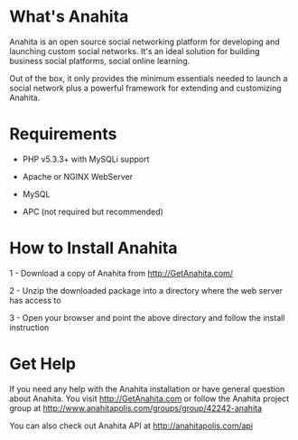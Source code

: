 What's Anahita
==============
Anahita is an open source social networking platform for developing and launching custom social networks. It's an ideal solution for building business social platforms, social online learning.


Out of the box, it only provides the minimum essentials needed to launch a social network plus a powerful framework for extending and customizing Anahita.

Requirements
============
- PHP v5.3.3+ with MySQLi support 

- Apache or NGINX WebServer

- MySQL 

- APC (not required but recommended) 

How to Install Anahita
======================
1 - Download a copy of Anahita from http://GetAnahita.com/

2 - Unzip the downloaded package into a directory where the web server has access to

3 - Open your browser and point the above directory and follow the install instruction

Get Help
========
If you need any help with the Anahita installation or have general question about Anahita. You visit http://GetAnahita.com or follow the Anahita project group at http://www.anahitapolis.com/groups/group/42242-anahita

You can also check out Anahita API at http://anahitapolis.com/api